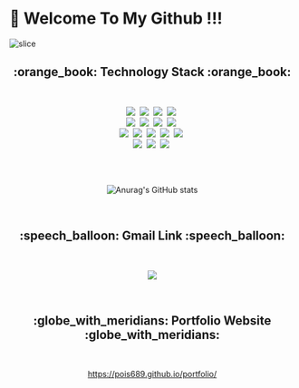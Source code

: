# 👋 Welcome To My Github !!!

![slice](https://capsule-render.vercel.app/api?type=slice&color=EBF5FB&height=200&fontSize=60&text=KimSeungHyun&fontAlign=50&fontAlignY=50)

 <h2 align="center">:orange_book: Technology Stack :orange_book:</h2>
<br>

<p align="center">
  <img src="https://img.shields.io/badge/HTML-E34F26?style=flat-square&logo=HTML5&logoColor=white"/>&nbsp
  <img src="https://img.shields.io/badge/Javascript-ffb13b?style=flat-square&logo=javascript&logoColor=white"/>&nbsp
  <img src="https://img.shields.io/badge/css-1572B6?style=flat-square&logo=css3&logoColor=white"/>&nbsp
  <img src="https://img.shields.io/badge/Jquery-0769AD?style=flat-square&logo=jquery&logoColor=white"/>&nbsp
  <br>
  <img src="https://img.shields.io/badge/Java-007396?style=flat-square&logo=Java&logoColor=white"/>&nbsp
  <img src="https://img.shields.io/badge/C%23-00599C?style=flat-square&logo=C%2B%2B&logoColor=white"/>&nbsp
  <img src="https://img.shields.io/badge/Linux-FCC624?style=flat-square&logo=linux&logoColor=white"/>&nbsp
  <img src="https://img.shields.io/badge/Oracle-F80000?style=flat-square&logo=oracle&logoColor=white"/>&nbsp
  <br>
  <img src="https://img.shields.io/badge/Spring-6DB33F?style=flat-square&logo=Spring&logoColor=white"/>&nbsp
  <img src="https://img.shields.io/badge/Mysql-4479A1?style=flat-square&logo=MySql&logoColor=white"/>&nbsp
  <img src="https://img.shields.io/badge/Github-181717?style=flat-square&logo=github&logoColor=white"/>&nbsp
  <img src="https://img.shields.io/badge/Bootstrap-7952B3?style=flat-square&logo=bootstrap&logoColor=white"/>&nbsp
  <img src="https://img.shields.io/badge/Unity-000000?style=flat-square&logo=unity&logoColor=white"/>&nbsp
  <br>
  <img src="https://img.shields.io/badge/Clickup-7B68EE?style=flat-square&logo=clickup&logoColor=white"/>&nbsp
  <img src="https://img.shields.io/badge/Trello-0052CC?style=flat-square&logo=trello&logoColor=white"/>&nbsp
  <img src="https://img.shields.io/badge/Slack-4A154B?style=flat-square&logo=slack&logoColor=white"/>&nbsp
</p>

<br>
<br>

<div align="center">

![Anurag's GitHub stats](https://github-readme-stats.vercel.app/api?username=pois689&hide=stars,contribsshow_icons=true&count_private=true&theme=radical&include_all_commits=true)

</div>
<br>

<h2 align="center">:speech_balloon: Gmail Link :speech_balloon:</h2>
<br>

<div align="center">
  
<a href="mailto:poia68900@gmail.com"><img src="https://img.shields.io/badge/Gmail-EA4335?style=flat-square&logo=gmail&logoColor=white&link=poia68900@gmail.com"/></a>

</div>

<br>

<h2 align="center">:globe_with_meridians: Portfolio Website :globe_with_meridians:</h2>
<br>

<div align="center">
  
https://pois689.github.io/portfolio/
  
</div>
